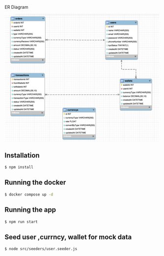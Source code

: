 ER Diagram

![Alt Text](/image/image.png)

## Installation

```bash
$ npm install
```

## Running the docker

```bash
$ docker compose up -d
```

## Running the app

```bash
$ npm run start
```

## Seed user ,currncy, wallet for mock data
```bash
$ node src/seeders/user.seeder.js    
```

